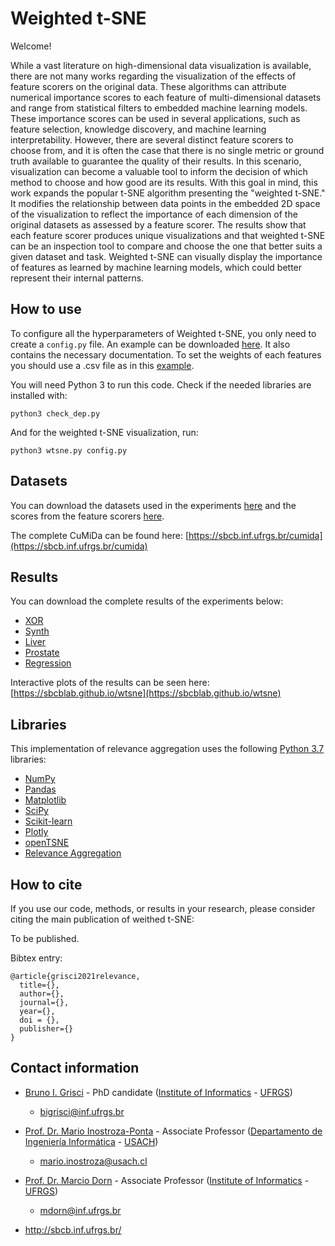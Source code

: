 # Weighted t-SNE

Welcome!

While a vast literature on high-dimensional data visualization is available, there are not many works regarding the visualization of the effects of feature scorers on the original data. These algorithms can attribute numerical importance scores to each feature of multi-dimensional datasets and range from statistical filters to embedded machine learning models. These importance scores can be used in several applications, such as feature selection, knowledge discovery, and machine learning interpretability. However, there are several distinct feature scorers to choose from, and it is often the case that there is no single metric or ground truth available to guarantee the quality of their results. In this scenario, visualization can become a valuable tool to inform the decision of which method to choose and how good are its results. With this goal in mind, this work expands the popular t-SNE algorithm presenting the "weighted t-SNE." It modifies the relationship between data points in the embedded 2D space of the visualization to reflect the importance of each dimension of the original datasets as assessed by a feature scorer. The results show that each feature scorer produces unique visualizations and that weighted t-SNE can be an inspection tool to compare and choose the one that better suits a given dataset and task. Weighted t-SNE can visually display the importance of features as learned by machine learning models, which could better represent their internal patterns.

## How to use

To configure all the hyperparameters of Weighted t-SNE, you only need to create a ```config.py``` file. An example can be downloaded [here](config.py). It also contains the necessary documentation. To set the weights of each features you should use a .csv file as in this [example](weights.csv).

You will need Python 3 to run this code. Check if the needed libraries are installed with:

```
python3 check_dep.py
```
And for the weighted t-SNE visualization, run:
```
python3 wtsne.py config.py
```

## Datasets

You can download the datasets used in the experiments [here](IEEEVIS_data/DATA.zip) and the scores from the feature scorers [here](IEEEVIS_data/selections.zip).

The complete CuMiDa can be found here: [https://sbcb.inf.ufrgs.br/cumida](https://sbcb.inf.ufrgs.br/cumida)

## Results

You can download the complete results of the experiments below:

- [XOR](IEEEVIS_data/results/xor.zip)
- [Synth](IEEEVIS_data/results/synth.zip)
- [Liver](IEEEVIS_data/results/liver.zip)
- [Prostate](IEEEVIS_data/results/prostate.zip)
- [Regression](IEEEVIS_data/results/regression.zip)

Interactive plots of the results can be seen here: [https://sbcblab.github.io/wtsne](https://sbcblab.github.io/wtsne)

## Libraries

This implementation of relevance aggregation uses the following [Python 3.7](https://www.python.org/) libraries:

- [NumPy](https://numpy.org/)
- [Pandas](https://pandas.pydata.org/)
- [Matplotlib](https://matplotlib.org/)
- [SciPy](https://www.scipy.org/)
- [Scikit-learn](https://scikit-learn.org/stable/)
- [Plotly](https://plotly.com/python/)
- [openTSNE](https://opentsne.readthedocs.io/en/latest/)
- [Relevance Aggregation](https://github.com/sbcblab/RelAgg.git)

## How to cite

If you use our code, methods, or results in your research, please consider citing the main publication of weithed t-SNE:

To be published.

Bibtex entry:
```
@article{grisci2021relevance,
  title={},
  author={},
  journal={},
  year={},
  doi = {},
  publisher={}
}
```

## Contact information

- [Bruno I. Grisci](https://orcid.org/0000-0003-4083-5881) - PhD candidate ([Institute of Informatics](https://www.inf.ufrgs.br/site/en) - [UFRGS](http://www.ufrgs.br/english/home))

    - bigrisci@inf.ufrgs.br

- [Prof. Dr. Mario Inostroza-Ponta](https://orcid.org/0000-0003-1295-8972) - Associate Professor ([Departamento de Ingeniería Informática](https://informatica.usach.cl/) - [USACH](https://www.usach.cl/))

    - mario.inostroza@usach.cl

- [Prof. Dr. Marcio Dorn](https://orcid.org/0000-0001-8534-3480) - Associate Professor ([Institute of Informatics](https://www.inf.ufrgs.br/site/en) - [UFRGS](http://www.ufrgs.br/english/home))

    - mdorn@inf.ufrgs.br

- http://sbcb.inf.ufrgs.br/